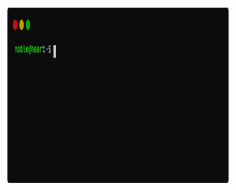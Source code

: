 <div align="center">
	<br>
	<a href="https://zacheller.dev/whoami/">
		<img src="header.svg" width="800" height="400">
	</a>
	<br>
</div>
